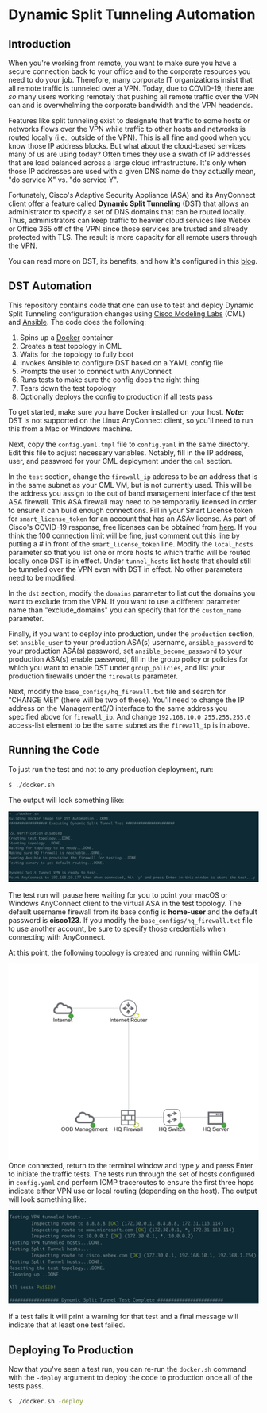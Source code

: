 # Dynamic Split Tunneling Automation

## Introduction

When you're working from remote, you want to make sure you have a secure connection back to your office and to the corporate resources you need to do your job.  Therefore, many corporate IT organizations insist that all remote traffic is tunneled over a VPN.  Today, due to COVID-19, there are _so_ many users working remotely that pushing all remote traffic over the VPN can and is overwhelming the corporate bandwidth and the VPN headends.

Features like split tunneling exist to designate that traffic to some hosts or networks flows over the VPN while traffic to other hosts and networks is routed locally (i.e., outside of the VPN).  This is all fine and good when you know those IP address blocks.  But what about the cloud-based services many of us are using today?  Often times they use a swath of IP addresses that are load balanced across a large cloud infrastructure.  It's only when those IP addresses are used with a given DNS name do they actually mean, "do service X" vs. "do service Y".

Fortunately, Cisco's Adaptive Security Appliance (ASA) and its AnyConnect client offer a feature called **Dynamic Split Tunneling** (DST) that allows an administrator to specify a set of DNS domains that can be routed locally.  Thus, administrators can keep traffic to heavier cloud services like Webex or Office 365 off of the VPN since those services are trusted and already protected with TLS.  The result is more capacity for all remote users through the VPN.

You can read more on DST, its benefits, and how it's configured in this [blog](https://community.cisco.com/t5/security-documents/anyconnect-split-tunneling-local-lan-access-split-tunneling/ta-p/4050866#toc-hId--352692823).



## DST Automation

This repository contains code that one can use to test and deploy Dynamic Split Tunneling configuration changes using [Cisco Modeling Labs](https://developer.cisco.com/modeling-labs) (CML) and [Ansible](https://www.ansible.com).  The code does the following:

1. Spins up a [Docker](https://www.docker.com) container
2. Creates a test topology in CML
3. Waits for the topology to fully boot
4. Invokes Ansible to configure DST based on a YAML config file
5. Prompts the user to connect with AnyConnect
6. Runs tests to make sure the config does the right thing
7. Tears down the test topology
8. Optionally deploys the config to production if all tests pass

To get started, make sure you have Docker installed on your host.  ***Note:*** DST is not supported on the Linux AnyConnect client, so you'll need to run this from a Mac or Windows machine.

Next, copy the `config.yaml.tmpl` file to `config.yaml` in the same directory.  Edit this file to adjust necessary variables.  Notably, fill in the IP address, user, and password for your CML deployment under the `cml` section.

In the `test` section, change the `firewall_ip` address to be an address that is in the same subnet as your CML VM, but is not currently used.  This will be the address you assign to the out of band management interface of the test ASA firewall.  This ASA firewall may need to be temporarily licensed in order to ensure it can build enough connections.  Fill in your Smart License token for `smart_license_token` for an account that has an ASAv license.  As part of Cisco's COVID-19 response, free licenses can be obtained from [here](https://www.cisco.com/c/m/en_us/covid19.html).  If you think the 100 connection limit will be fine, just comment out this line by putting a # in front of the `smart_license_token` line.  Modify the `local_hosts` parameter so that you list one or more hosts to which traffic will be routed locally once DST is in effect.  Under `tunnel_hosts` list hosts that should still be tunneled over the VPN even with DST in effect.  No other parameters need to be modified.

In the `dst` section, modify the `domains` parameter to list out the domains you want to exclude from the VPN.  If you want to use a different parameter name than "exclude_domains" you can specify that for the `custom_name` parameter.

Finally, if you want to deploy into production, under the `production` section, set `ansible_user` to your production ASA(s) username, `ansible_password` to your production ASA(s) password, set `ansible_become_password` to your production ASA(s) enable password, fill in the group policy or policies for which you want to enable DST under `group_policies`, and list your production firewalls under the `firewalls` parameter.

Next, modify the `base_configs/hq_firewall.txt` file and search for "CHANGE ME!" (there will be two of these).  You'll need to change the IP address on the Management0/0 interface to the same address you specified above for `firewall_ip`.  And change `192.168.10.0 255.255.255.0` access-list element to be the same subnet as the `firewall_ip` is in above.

## Running the Code

To just run the test and not to any production deployment, run:

```sh
$ ./docker.sh
```

The output will look something like:

![Initial Test](./images/test_init.png)

The test run will pause here waiting for you to point your macOS or Windows AnyConnect client to the virtual ASA in the test topology.  The default username firewall from its base config is **home-user** and the default password is **cisco123**.  If you modify the `base_configs/hq_firewall.txt` file to use another account, be sure to specify those credentials when connecting with AnyConnect.

At this point, the following topology is created and running within CML:

![Test Topology](./images/topo.png)Once connected, return to the terminal window and type *y* and press Enter to initiate the traffic tests.  The tests run through the set of hosts configured in `config.yaml` and perform ICMP traceroutes to ensure the first three hops indicate either VPN use or local routing (depending on the host).  The output will look something like:

![Test Run](./images/test_run.png)

If a test fails it will print a warning for that test and a final message will indicate that at least one test failed.

## Deploying To Production

Now that you've seen a test run, you can re-run the `docker.sh` command with the `-deploy` argument to deploy the code to production once all of the tests pass.

```sh
$ ./docker.sh -deploy
```

